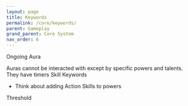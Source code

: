 ```yaml
---
layout: page
title: Keywords
permalink: /core/keywords/
parent: Gameplay
grand_parent: Core System
nav_order: 6
---
```


Ongoing
Aura

Auras cannot be interacted with except by specific powers and talents. They have timers
Skill Keywords
- Think about adding Action Skills to powers

Threshold

